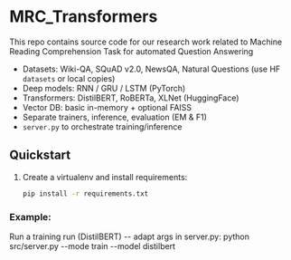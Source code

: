 # MRC_Transformers
This repo contains source code for our research work related to Machine Reading Comprehension Task for automated Question Answering 

- Datasets: Wiki-QA, SQuAD v2.0, NewsQA, Natural Questions (use HF `datasets` or local copies)
- Deep models: RNN / GRU / LSTM (PyTorch)
- Transformers: DistilBERT, RoBERTa, XLNet (HuggingFace)
- Vector DB: basic in-memory + optional FAISS
- Separate trainers, inference, evaluation (EM & F1)
- `server.py` to orchestrate training/inference

## Quickstart

1. Create a virtualenv and install requirements:
   ```bash
   pip install -r requirements.txt

### Example: 
Run a training run (DistilBERT) -- adapt args in server.py:
python src/server.py --mode train --model distilbert
